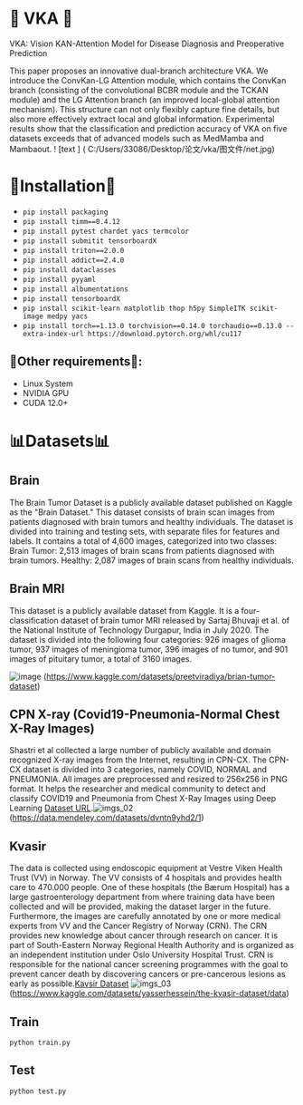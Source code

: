 #  🎇 VKA 🎇
VKA: Vision KAN-Attention Model for Disease Diagnosis and Preoperative Prediction

This paper proposes an innovative dual-branch architecture VKA. We introduce the ConvKan-LG Attention module, which contains the ConvKan branch (consisting of the convolutional BCBR module and the TCKAN module) and the LG Attention branch (an improved local-global attention mechanism). This structure can not only flexibly capture fine details, but also more effectively extract local and global information. Experimental results show that the classification and prediction accuracy of VKA on five datasets exceeds that of advanced models such as MedMamba and Mambaout.
! [text ] ( C:/Users/33086/Desktop/论文/vka/图文件/net.jpg)

# 📌Installation📌
* `pip install packaging`
* `pip install timm==0.4.12`
* `pip install pytest chardet yacs termcolor`
* `pip install submitit tensorboardX`
* `pip install triton==2.0.0`
* `pip install addict==2.4.0`
* `pip install dataclasses`
* `pip install pyyaml`
* `pip install albumentations`
* `pip install tensorboardX`
* `pip install scikit-learn matplotlib thop h5py SimpleITK scikit-image medpy yacs`
* `pip install torch==1.13.0 torchvision==0.14.0 torchaudio==0.13.0 --extra-index-url https://download.pytorch.org/whl/cu117`


## 📜Other requirements📜:
* Linux System
* NVIDIA GPU
* CUDA 12.0+


# 📊Datasets📊
##  Brain
The Brain Tumor Dataset is a publicly available dataset published on Kaggle as the "Brain Dataset." This dataset consists of brain scan images from patients diagnosed with brain tumors and healthy individuals. The dataset is divided into training and testing sets, with separate files for features and labels. It contains a total of 4,600 images, categorized into two classes:
Brain Tumor: 2,513 images of brain scans from patients diagnosed with brain tumors.
Healthy: 2,087 images of brain scans from healthy individuals.

## Brain MRI
This dataset is a publicly available dataset from Kaggle. It is a four-classification dataset of brain tumor MRI released by Sartaj Bhuvaji et al. of the National Institute of Technology Durgapur, India in July 2020. The dataset is divided into the following four categories: 926 images of glioma tumor, 937 images of meningioma tumor, 396 images of no tumor, and 901 images of pituitary tumor, a total of 3160 images.

![image](https://github.com/user-attachments/assets/3f885038-2601-457a-aad2-e8c46b45eb87)
(https://www.kaggle.com/datasets/preetviradiya/brian-tumor-dataset)

## CPN X-ray  (Covid19-Pneumonia-Normal Chest X-Ray Images)
Shastri et al collected a large number of publicly available and domain recognized X-ray images from the Internet, resulting in CPN-CX. The CPN-CX dataset is divided into 3 categories, namely COVID, NORMAL and PNEUMONIA. All images are preprocessed and resized to 256x256 in PNG format. It helps the researcher and medical community to detect and classify COVID19 and Pneumonia from Chest X-Ray Images using Deep Learning [Dataset URL](https://data.mendeley.com/datasets/dvntn9yhd2/1).![imgs_02](https://github.com/YubiaoYue/MedMamba/assets/141175829/996035b3-2dd5-4c01-b3d4-656f2bf52307)
(https://data.mendeley.com/datasets/dvntn9yhd2/1)

## Kvasir
The data is collected using endoscopic equipment at Vestre Viken Health Trust (VV) in Norway. The VV consists of 4 hospitals and provides health care to 470.000 people. One of these hospitals (the Bærum Hospital) has a large gastroenterology department from where training data have been collected and will be provided, making the dataset larger in the future. Furthermore, the images are carefully annotated by one or more medical experts from VV and the Cancer Registry of Norway (CRN). The CRN provides new knowledge about cancer through research on cancer. It is part of South-Eastern Norway Regional Health Authority and is organized as an independent institution under Oslo University Hospital Trust. CRN is responsible for the national cancer screening programmes with the goal to prevent cancer death by discovering cancers or pre-cancerous lesions as early as possible.[Kavsir Dataset](https://datasets.simula.no/kvasir/ "Download it") ![imgs_03](https://github.com/YubiaoYue/MedMamba/assets/141175829/b25b3795-7b30-4736-8fb4-f01787158763)
(https://www.kaggle.com/datasets/yasserhessein/the-kvasir-dataset/data)


## Train

```
python train.py
```

## Test
```
python test.py
```
